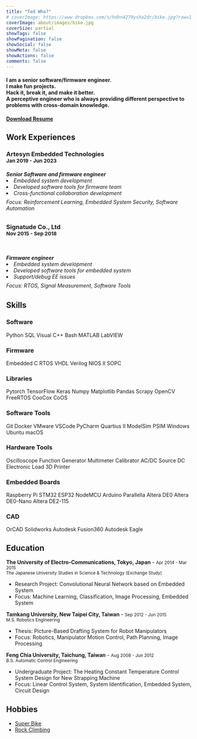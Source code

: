 ```yaml
---
title: "Ted Who?"
# coverImage: https://www.dropbox.com/s/hdhn4279ysha2dr/bike.jpg?raw=1
coverImage: about/images/bike.jpg
coverSize: partial
showTags: false
showPagination: false
showSocial: false
showMeta: false
showActions: false
comments: false
---
```


<h4 class='text-center'>
    I am a senior software/firmware engineer.
    <br/>
    I make fun projects. 
    <br/>
    Hack it, break it, and make it better. 
    <br/>
    A perceptive engineer who is always providing different perspective to problems with cross-domain knowledge.
</h4>

<h4 class='text-right'>
    <a href='/about/files/CV_TedLi_Job.pdf'>Download Resume</a>
</h4>

## Work Experiences

<div class='display-card experience-card'>
    <h3 class='company'>Artesyn Embedded Technologies</br>
        <small class='dates'>Jan 2019 - Jun 2023</small>
    </h3>
    <h6 class='description'>
        <b>Senior Software and firmware engineer</b>
        <li>Embedded system development</li>
        <li>Developed software tools for firmware team</li>
        <li>Cross-functional collaboration development</li>
        <div style="line-height: 0.5em;"><br/></div>
        Focus: Reinforcement Learning, Embedded System Security, Software Automation
    </h6>
</div>

<div class='display-card experience-card'>
    <h3 class='company'>Signatude Co., Ltd</br>
        <small class='dates'>Nov 2015 - Sep 2018</small>
    </h3>
    <div style="line-height:90%;">
        <br>
    </div>
    <h6 class='description'>
        <b>Firmware engineer</b>
        <li>Embedded system development</li>
        <li>Developed software tools for embedded system</li>
        <li>Support/debug EE issues</li>
        <div style="line-height: 0.5em;"><br/></div>
        Focus: RTOS, Signal Measurement, Software Tools
    </h6>
</div>

## Skills

<div class='display-card skills'>
    <h3 class='skill-category'>Software</h3>
    <span class='tooltip--top' data-tooltip='My primary software language.'>Python</span>
    <span>SQL</span>
    <span>Visual C++</span>
    <span>Bash</span>
    <span>MATLAB</span>
    <span>LabVIEW</span>
</div>

<div class='display-card skills'>
    <h3 class='skill-category'>Firmware</h3>
    <span class='tooltip--top' data-tooltip='My primary firmware language.'>Embedded C</span>
    <span>RTOS</span>
    <span>VHDL</span>
    <span>Verilog</span>
    <span>NIOS II</span>
    <span>SOPC</span>
</div>

<div class='display-card skills'>
    <h3 class='skill-category'>Libraries</h3>
    <span class='tooltip--top' data-tooltip='Mainly use in Artesyn.'>Pytorch</span>
    <span class='tooltip--top' data-tooltip='Mainly use in Artesyn.'>TensorFlow</span>
    <span class='tooltip--top' data-tooltip='Mainly use in Artesyn.'>Keras</span>
    <span>Numpy</span>
    <span>Matplotlib</span>
    <span>Pandas</span>
    <span>Scrapy</span>
    <span>OpenCV</span>
    <span class='tooltip--top' data-tooltip='Mainly use in Artesyn.'>FreeRTOS</span>
    <span class='tooltip--top' data-tooltip='Mainly use in Signatude Co., Ltd.'>CooCox CoOS</span>
</div>

<div class='display-card skills'>
    <h3 class='skill-category'>Software Tools</h3>
    <span>Git</span>
    <span>Docker</span>
    <span>VMware</span>
    <span>VSCode</span>
    <span>PyCharm</span>
    <span>Quartius II</span>
    <span>ModelSim</span>
    <span>PSIM</span>
    <span>Windows</span>
    <span>Ubuntu</span>
    <span>macOS</span>
</div>

<div class='display-card skills'>
    <h3 class='skill-category'>Hardware Tools</h3>
    <span>Oscilloscope</span>
    <span>Function Generator</span>
    <span>Multimeter</span>
    <span>Calibrator</span>
    <span>AC/DC Source</span>
    <span>DC Electronic Load</span>
    <span>3D Printer</span>
</div>

<div class='display-card skills'>
    <h3 class='skill-category'>Embedded Boards</h3>
    <span>Raspberry Pi</span>
    <span>STM32</span>
    <span>ESP32</span>
    <span>NodeMCU</span>
    <span>Arduino</span>
    <span>Parallella</span>
    <span>Altera DE0</span>
    <span>Altera DE0-Nano</span>
    <span>Altera DE2-115</span>
</div>

<div class='display-card skills'>
    <h3 class='skill-category'>CAD</h3>
    <span>OrCAD</span>
    <span>Solidworks</span>
    <span>Autodesk Fusion360</span>
    <span>Autodesk Eagle</span>
</div>

## Education


**The University of Electro-Communications, Tokyo, Japan** - 
<small class='edu-dates'>Apr 2014 - Mar 2015</small> \
<small class='edu-level'>The Japanese University Studies in Science & Technology (Exchange Study)</small>
- Research Project: Convolutional Neural Network based on Embedded System
- Focus: Machine Learning, Classification, Image Processing, Embedded System


**Tamkang University, New Taipei City, Taiwan** - 
<small class='dates'>Sep 2012 - Jun 2015</small> \
<small class='edu-level'>M.S. Robotics Engineering</small>
- Thesis: Picture-Based Drafting System for Robot Manipulators
- Focus: Robotics, Manipulator Motion Control, Path Planning, Image Processing

**Feng Chia University, Taichung, Taiwan** - 
<small class='dates'>Aug 2008 - Jun 2012</small> \
<small class='edu-level'>B.S. Automatic Control Engineering</small>
- Undergraduate Project: The Heating Constant Temperature Control System Design for New Strapping Machine
- Focus: Linear Control System, System Identification, Embedded System, Circuit Design

## Hobbies
- [Super Bike](/hobby/superbike)
- [Rock Climbing](/hobby/rock-climbing)